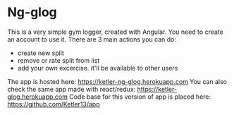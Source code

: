 # Ng-glog

This is a very simple gym logger, created with Angular.
You need to create an account to use it. There are 3 main actions you can do:
 * create new split
 * remove or rate split from list
 * add your own excercise. it'll be available to other users

The app is hosted here: https://ketler-ng-glog.herokuapp.com
You can also check the same app made with react/redux: https://ketler-glog.herokuapp.com
Code base for this version of app is placed here: https://github.com/Ketler13/app 
